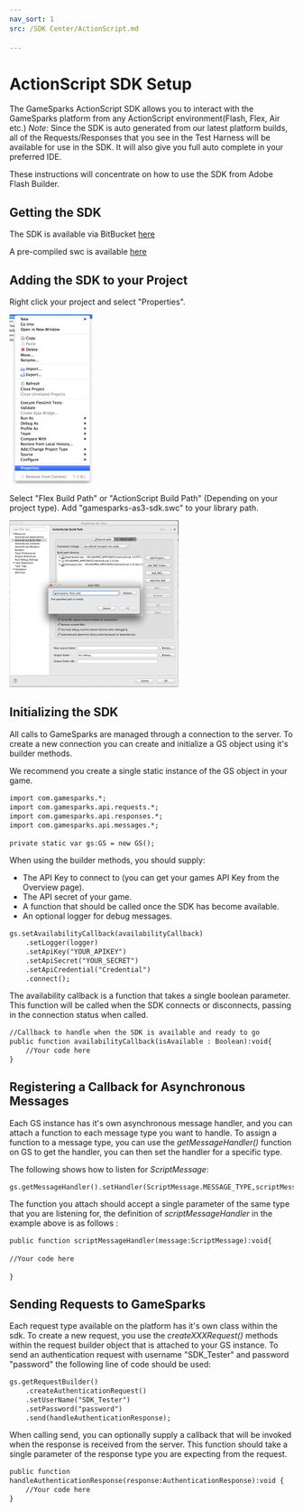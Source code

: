 ```yaml
---
nav_sort: 1
src: /SDK Center/ActionScript.md

---
```


# ActionScript SDK Setup

The GameSparks ActionScript SDK allows you to interact with the GameSparks platform from any ActionScript environment(Flash, Flex, Air etc.)
*Note*: Since the SDK is auto generated from our latest platform builds, all of the Requests/Responses that you see in the Test Harness will be available for use in the SDK. It will also give you full auto complete in your preferred IDE.

These instructions will concentrate on how to use the SDK from Adobe Flash Builder.

## Getting the SDK

The SDK is available via BitBucket [here](https://bitbucket.org/gamesparks/gamesparks-as3-sdk)

A pre-compiled swc is available [here](https://bitbucket.org/gamesparks/gamesparks-as3-sdk/raw/master/gamesparks-as3-sdk/bin/gamesparks-as3-sdk.swc)

## Adding the SDK to your Project

Right click your project and select "Properties".

![](img/ActionScript/1.png)

Select "Flex Build Path" or "ActionScript Build Path" (Depending on your project type). Add "gamesparks-as3-sdk.swc" to your library path.

![](img/ActionScript/2.png)

## Initializing the SDK

All calls to GameSparks are managed through a connection to the server. To create a new connection you can create and initialize a GS object using it's builder methods.

We recommend you create a single static instance of the GS object in your game.

```
import com.gamesparks.*;
import com.gamesparks.api.requests.*;
import com.gamesparks.api.responses.*;
import com.gamesparks.api.messages.*;

private static var gs:GS = new GS();

```

When using the builder methods, you should supply:

* The API Key to connect to (you can get your games API Key from the Overview page).
* The API secret of your game.
* A function that should be called once the SDK has become available.
* An optional logger for debug messages.

```
gs.setAvailabilityCallback(availabilityCallback)
    .setLogger(logger)
    .setApiKey("YOUR_APIKEY")
    .setApiSecret("YOUR_SECRET")
    .setApiCredential("Credential")
    .connect();
```

The availability callback is a function that takes a single boolean parameter. This function will be called when the SDK connects or disconnects, passing in the connection status when called.

```
//Callback to handle when the SDK is available and ready to go
public function availabilityCallback(isAvailable : Boolean):void{
    //Your code here
}
```

## Registering a Callback for Asynchronous Messages

Each GS instance has it's own asynchronous message handler, and you can attach a function to each message type you want to handle. To assign a function to a message type, you can use the *getMessageHandler()* function on GS to get the handler, you can then set the handler for a specific type.

The following shows how to listen for *ScriptMessage*:

```
gs.getMessageHandler().setHandler(ScriptMessage.MESSAGE_TYPE,scriptMessageHandler);
```

The function you attach should accept a single parameter of the same type that you are listening for, the definition of *scriptMessageHandler* in the example above is as follows :

```
public function scriptMessageHandler(message:ScriptMessage):void{

//Your code here				

}
```

## Sending Requests to GameSparks

Each request type available on the platform has it's own class within the sdk. To create a new request, you use the *createXXXRequest()* methods within the request builder object that is attached to your GS instance. To send an authentication request with username "SDK_Tester" and password "password" the following line of code should be used:

```
gs.getRequestBuilder()
    .createAuthenticationRequest()
    .setUserName("SDK_Tester")
    .setPassword("password")
    .send(handleAuthenticationResponse);
```

When calling send, you can optionally supply a callback that will be invoked when the response is received from the server. This function should take a single parameter of the response type you are expecting from the request.

```
public function handleAuthenticationResponse(response:AuthenticationResponse):void {
    //Your code here
}
```

